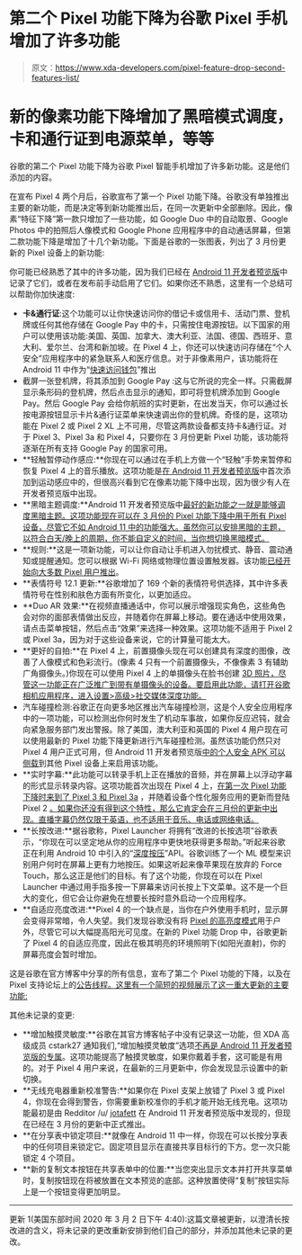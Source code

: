 # 第二个 Pixel 功能下降为谷歌 Pixel 手机增加了许多功能

> 原文：<https://www.xda-developers.com/pixel-feature-drop-second-features-list/>

# 新的像素功能下降增加了黑暗模式调度，卡和通行证到电源菜单，等等

谷歌的第二个 Pixel 功能下降为谷歌 Pixel 智能手机增加了许多新功能。这是他们添加的内容。

在宣布 Pixel 4 两个月后，谷歌宣布了第一个 Pixel 功能下降。谷歌没有单独推出主要的新功能，而是决定等到新功能推出后，在同一次更新中全部删除。因此，像素“特征下降”第一款只增加了一些功能，如 Google Duo 中的自动取景、Google Photos 中的拍照后人像模式和 Google Phone 应用程序中的自动通话屏幕，但第二款功能下降是增加了十几个新功能。下面是谷歌的一张图表，列出了 3 月份更新的 Pixel 设备上的新功能:

你可能已经熟悉了其中的许多功能，因为我们已经在 [Android 11 开发者预览版](https://www.xda-developers.com/tag/android-11/)中记录了它们，或者在发布前手动启用了它们。如果你还不熟悉，这里有一个总结可以帮助你加快速度:

*   **卡&通行证**:这个功能可以让你快速访问你的借记卡或信用卡、活动门票、登机牌或任何其他存储在 Google Pay 中的卡，只需按住电源按钮。以下国家的用户可以使用该功能:美国、英国、加拿大、澳大利亚、法国、德国、西班牙、意大利、爱尔兰、台湾和新加坡。在 Pixel 4 上，你还可以快速访问存储在“个人安全”应用程序中的紧急联系人和医疗信息。对于非像素用户，该功能将在 Android 11 中作为“[快速访问钱包](https://www.xda-developers.com/android-10-11-developer-preview-quick-access-wallet-google-pay/)”推出
*   截屏一张登机牌，将其添加到 Google Pay :这与它所说的完全一样。只需截屏显示条形码的登机牌，然后点击显示的通知，即可将登机牌添加到 Google Pay。然后 Google Pay 会给你航班的实时更新，在出发当天，你可以通过长按电源按钮显示卡片&通行证菜单来快速调出你的登机牌。奇怪的是，这项功能在 Pixel 2 或 Pixel 2 XL 上不可用，尽管这两款设备都支持卡&通行证。对于 Pixel 3、Pixel 3a 和 Pixel 4，只要你在 3 月份更新 Pixel 功能，该功能将逐渐在所有支持 Google Pay 的国家可用。
*   **轻触暂停动作感应:**你现在可以通过在手机上方做一个“轻触”手势来暂停和恢复 Pixel 4 上的音乐播放。这项功能是[在 Android 11 开发者预览版](https://www.xda-developers.com/android-11-new-motion-sense-gesture-pause-music-pixel-4/)中首次添加到运动感应中的，但很高兴看到它在像素功能下降中出现，因为很少有人在开发者预览版中出现。
*   **黑暗主题调度:**Android 11 开发者预览版中[最好的新功能之一就是能够调度黑暗主题。这项功能现在可以在 3 月份的 Pixel 功能下降中用于所有 Pixel 设备，尽管它不如 Android 11 中的功能强大。虽然你可以安排黑暗的主题，以符合白天/晚上的周期，你不能自定义的时间，当你想切换黑暗模式。](https://www.xda-developers.com/android-11-developer-preview-changes/)
*   **规则:**这是一项新功能，可以让你自动让手机进入勿扰模式、静音、震动通知或提醒通知。您可以根据 Wi-Fi 网络或物理位置设置触发器。该功能[已经开始向大多数 Pixel 用户推出](https://www.xda-developers.com/android-10-rules-automation-feature-rolls-out-some-pixel-devices/)。
*   **表情符号 12.1 更新:**谷歌增加了 169 个新的表情符号供选择，其中许多表情符号在性别和肤色方面有所变化，以更加适应。
*   **Duo AR 效果:**在视频直播通话中，你可以展示增强现实角色，这些角色会对你的面部表情做出反应，并随着你在屏幕上移动。要在通话中使用效果，请点击菜单按钮，然后点击“效果”来选择一种效果。这项功能不适用于 Pixel 2 或 Pixel 3a，因为对于这些设备来说，它的计算量可能太大。
*   **更好的自拍:**在 Pixel 4 上，前置摄像头现在可以创建具有深度的图像，改善了人像模式和色彩流行。(像素 4 只有一个前置摄像头，不像像素 3 有辅助广角摄像头。)你现在可以使用 Pixel 4 上的单摄像头在脸书创建 [3D 照片，尽管这一功能正在广泛推广到带有单摄像头的设备。要启用此功能，请打开谷歌相机应用程序，进入设置>高级>社交媒体深度功能。](https://www.xda-developers.com/facebooks-3d-photos-supported-android-devices-single-cameras/)
*   汽车碰撞检测:谷歌正在向更多地区推出汽车碰撞检测，这是个人安全应用程序中的一项功能，可以检测出你何时发生了机动车事故，如果你反应迟钝，就会向紧急服务部门发出警报。除了美国，澳大利亚和英国的 Pixel 4 用户现在可以使用最新的 Pixel 功能下降更新进行汽车碰撞检测。虽然该功能仍然只对 Pixel 4 用户正式可用，但 Android 11 开发者预览版[中的个人安全 APK 可以侧载](https://www.xda-developers.com/personal-safety-app-android-11-google-pixel-4-sideload-enable-car-crash-detection/)到其他 Pixel 设备上来启用该功能。
*   **实时字幕:**此功能可以转录手机上正在播放的音频，并在屏幕上以浮动字幕的形式显示转录内容。这项功能首次出现在 Pixel 4 上，[在第一次 Pixel 功能下降时来到了 Pixel 3 和 Pixel 3a](https://www.xda-developers.com/december-2019-android-security-patches/) ，并随着设备个性化服务应用的更新而登陆 Pixel 2 [。如果你还没有得到这个特性，那么它肯定会在三月份的更新中出现。直播字幕仍然仅限于英语，也不适用于音乐、电话或网络电话。](https://www.xda-developers.com/live-caption-pixel-2-update/)
*   **长按改进:**据谷歌称，Pixel Launcher 将拥有“改进的长按选项”谷歌表示，“你现在可以坚定地从你的应用程序中更快地获得更多帮助。”听起来谷歌正在利用 Android 10 中引入的“[深度按压](https://developer.android.com/reference/android/view/MotionEvent.html#CLASSIFICATION_DEEP_PRESS)”API。谷歌训练了一个 ML 模型来识别用户何时在屏幕上更有力地按压。如果这听起来像苹果现在放弃的 Force Touch，那么这正是他们的目标。有了这个功能，你现在可以在 Pixel Launcher 中通过用手指多按一下屏幕来访问长按上下文菜单。这不是一个巨大的变化，但它会让你避免在想要长按时意外启动一个应用程序。
*   **自适应亮度改进:**Pixel 4 的一个缺点是，当你在户外使用手机时，显示屏会变得非常暗，令人失望。我们发现谷歌没有将 [Pixel 的高亮度模式](https://www.xda-developers.com/google-pixel-4-high-brightness-mode-fix/)用于户外，尽管它可以大幅提高阳光可见度。在新的 Pixel 功能 Drop 中，谷歌更新了 Pixel 4 的自适应亮度，因此在极其明亮的环境照明下(如阳光直射)，你的屏幕亮度会暂时增加。

这是谷歌在官方博客中分享的所有信息，宣布了第二个 Pixel 功能的下降，以及在 Pixel 支持论坛上的[公告线程。这里有一个简短的视频展示了这一重大更新的主要功能:](https://support.google.com/pixelphone/thread/32077388?hl=en)

其他未记录的变更:

*   **增加触摸灵敏度:**谷歌在其官方博客帖子中没有记录这一功能，但 XDA 高级成员 cstark27 通知我们,“增加触摸灵敏度”选项[不再是 Android 11 开发者预览版的专属](https://www.xda-developers.com/google-pixel-4-new-increased-touch-sensitivity-option-android-11/)。这项功能提高了触摸灵敏度，如果你戴着手套，这可能是有用的。对于 Pixel 4 用户来说，在最新的三月更新中，你会发现显示设置中的新切换。
*   **无线充电器重新校准警告:**如果你在 Pixel 支架上放错了 Pixel 3 或 Pixel 4，你现在会得到警告，你需要重新校准你的手机才能开始无线充电。这项功能最初是由 Redditor /u/ [jotafett](https://www.reddit.com/r/Android/comments/fb2uo2/android_r_neat_little_feature_i_found/) 在 Android 11 开发者预览版中发现的，但现在已经在 3 月份的更新中正式推出。
*   **在分享表中锁定项目:**就像在 Android 11 中一样，你现在可以长按分享表中的任何项目来锁定它。固定项目显示在直接共享目标行的下方。您一次只能锁定 4 个项目。
*   **新的复制文本按钮在共享表单中的位置:**当您突出显示文本并打开共享菜单时，复制按钮现在将被放置在文本预览的底部。这种放置使得“复制”按钮实际上是一个按钮变得更加明显。

* * *

更新 1(美国东部时间 2020 年 3 月 2 日下午 4:40):这篇文章被更新，以澄清长按改进的含义，将未记录的更改重新安排到他们自己的部分，并添加其他未记录的更改。